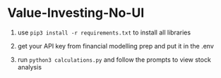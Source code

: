 # Value-Investing-No-UI

1. use `pip3 install -r requirements.txt` to install all libraries

2. get your API key from financial modelling prep and put it in the .env

3. run `python3 calculations.py` and follow the prompts to view stock analysis
